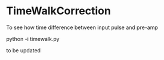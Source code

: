 # TimeWalkCorrection
To see how time difference between input pulse and pre-amp

python -i timewalk.py

to be updated
